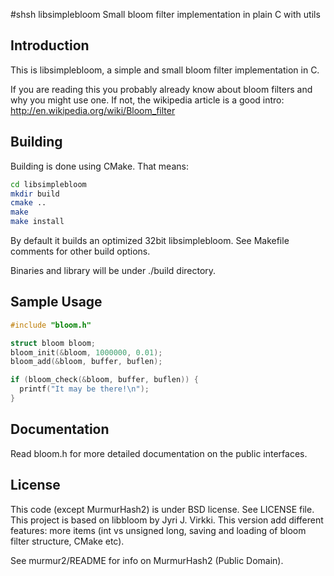 #shsh libsimplebloom
Small bloom filter implementation in plain C with utils

Introduction
------------
This is libsimplebloom, a simple and small bloom filter implementation in C.

If you are reading this you probably already know about bloom filters
and why you might use one. If not, the wikipedia article is a good intro:
http://en.wikipedia.org/wiki/Bloom_filter


Building
--------
Building is done using CMake. That means:
```bash
cd libsimplebloom 
mkdir build
cmake ..
make 
make install
```

By default it builds an optimized 32bit libsimplebloom. See Makefile comments
for other build options.

Binaries and library will be under ./build directory.

Sample Usage
------------

```c
#include "bloom.h"

struct bloom bloom;
bloom_init(&bloom, 1000000, 0.01);
bloom_add(&bloom, buffer, buflen);

if (bloom_check(&bloom, buffer, buflen)) {
  printf("It may be there!\n");
}
```


Documentation
-------------
Read bloom.h for more detailed documentation on the public interfaces.


License
-------
This code (except MurmurHash2) is under BSD license. See LICENSE file.
This project is based on libbloom by Jyri J. Virkki. This version add
different features: more items (int vs unsigned long, saving and 
loading of bloom filter structure, CMake etc).

See murmur2/README for info on MurmurHash2 (Public Domain).
